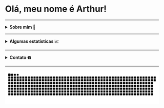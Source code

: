 # Olá, meu nome é Arthur!

---

<details> 
    <summary> <b> Sobre mim  👀 </b> </summary>
        <li>🎓 Graduando em Engenharia de Software na <a href = "https://www.ufg.br/"> <b>Universidade Federal de Goiás</b></a>. </li>
        <li>🎯 Interesses: Java, HTML, JavaScript, SQL. </li>
        <li>🎮 Fã de jogos e animes em geral. </li>
        <li>📄 Mais do meu trabalho <a href = "https://arthurfariapeixoto.github.io/My_portfolio/"><b>aqui</b></a></li>
</details>

---

<details> 
    <summary> <b> Algumas estatísticas 📈 </b> </summary>
    <p align="left">
    <a href="https://github.com/anuraghazra/github-readme-stats">
    <img height="130em" src="https://github-readme-stats.vercel.app/api?username=ArthurFariaPeixoto&show_icons=true&theme=synthwave&custom_title=Meus Status no GitHub">
    <img height="130em" src="https://github-readme-stats.vercel.app/api/top-langs/?username=ArthurFariaPeixoto&layout=compact&theme=synthwave&custom_title=Linguagens Usadas">
    </a>
    </p>
</details>

---

<details>
    <summary> <b> Contato ☎️ </b> </summary>
        <a href="mailto:arthurfpeixoto@gmail.com">
        <img src="https://img.shields.io/badge/gmail-D14836?&style=for-the-badge&logo=gmail&logoColor=white&link=mailto:arthurfpeixoto@gmail.com"></a>
        <a href="https://www.instagram.com/arthur_fariap/">
        <img src="https://img.shields.io/badge/-Instagram-%23E4405F?style=for-the-badge&logo=instagram&logoColor=white"></a>
        <a href="https://www.linkedin.com/in/arthur-faria-peixoto-793340207/">
        <img src="https://img.shields.io/badge/-LinkedIn-%230077B5?style=for-the-badge&logo=linkedin&logoColor=white"></a>
    
</details>

---

![Snake animation](https://github.com/ArthurFariaPeixoto/ArthurFariaPeixoto/blob/output/github-contribution-grid-snake.svg)
